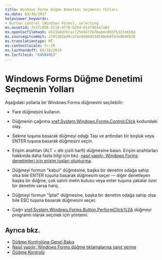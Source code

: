```yaml
---
title: Windows Forms Düğme Denetimi Seçmenin Yolları
ms.date: 03/30/2017
helpviewer_keywords:
- Button control [Windows Forms], selecting
ms.assetid: fe2fc058-5118-4f70-b264-6147d64a7a8d
ms.openlocfilehash: e511b0d7bcac725ed477678ab4c865f5337e658d
ms.sourcegitcommit: 2701302a99cafbe0d86d53d540eb0fa7e9b46b36
ms.translationtype: MT
ms.contentlocale: tr-TR
ms.lasthandoff: 04/28/2019
ms.locfileid: "64584953"
---
```

# <a name="ways-to-select-a-windows-forms-button-control"></a>Windows Forms Düğme Denetimi Seçmenin Yolları
Aşağıdaki yollarla bir Windows Forms düğmesini seçilebilir:  
  
- Fare düğmesini kullanın.  
  
- Düğmenin çağırma <xref:System.Windows.Forms.Control.Click> kodundaki olay.  
  
- Sekme tuşuna basarak düğmeyi odağı Taşı ve ardından bir boşluk veya ENTER tuşuna basarak düğmesini seçin.  
  
- Erişim anahtarı (ALT + altı çizili harfi) düğmesine basın. Erişim anahtarları hakkında daha fazla bilgi için bkz. [nasıl yapılır: Windows Forms denetimleri için erişim tuşları oluşturma](how-to-create-access-keys-for-windows-forms-controls.md).  
  
- Düğmeyi formun "kabul" düğmesine, başka bir denetim odağa sahip olsa bile ENTER tuşuna basarak düğmesini seçer — diğer denetleyen başka bir düğme, çok satırlı metin kutusu veya enter tuşuna yakalar özel bir denetim varsa hariç.  
  
- Düğmeyi formun "İptal" düğmesine, başka bir denetim odağa sahip olsa bile ESC tuşuna basarak düğmesini seçer.  
  
- Çağrı <xref:System.Windows.Forms.Button.PerformClick%2A> düğmeyi programlı olarak seçmek için yöntemi.  
  
## <a name="see-also"></a>Ayrıca bkz.

- [Düğme Kontrolüne Genel Bakış](button-control-overview-windows-forms.md)
- [Nasıl yapılır: Windows Forms düğme tıklamalarına yanıt verme](how-to-respond-to-windows-forms-button-clicks.md)
- [Düğme Kontrolü](button-control-windows-forms.md)
